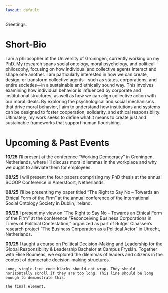 ```yaml
---
layout: default
---
```

Greetings.

# Short-Bio

I am a philosopher at the University of Groningen, currently working on my PhD. My research spans social ontology, moral psychology, and political philosophy, focusing on how individual and collective agents interact and shape one another. I am particularly interested in how we can create, design, or transform collective agents—such as states, corporations, and entire societies—in a sustainable and ethically sound way. This involves examining how individual behavior is influenced by corporate and institutional structures, as well as how we can align collective action with our moral ideals. By exploring the psychological and social mechanisms that drive moral behavior, I aim to understand how institutions and systems can be designed to foster cooperation, solidarity, and ethical responsibility. Ultimately, my work seeks to define what it means to create just and sustainable frameworks that support human flourishing.

# Upcoming & Past Events 

**10/25** I’ll present at the conference “Working Democracy” in Groningen, Netherlands, where I’ll discuss moral dilemmas in the workplace and why we ought to alleviate them for employees.

**08/25** I will present the four papers comprising my PhD thesis at the annual SCOOP Conference in Amersfoort, Netherlands.

**08/25** I’ll be presenting my paper titled “The Right to Say No – Towards an Ethical Form of the Firm” at the annual conference of the International Social Ontology Society in Dublin, Ireland.

**05/25** I present my view on “The Right to Say No – Towards an Ethical Form of the Firm” at the conference “Reconceiving Business Corporations in Times of Political Contestation,” organized as part of Rutger Claassen’s research project “The Business Corporation as a Political Actor” in Utrecht, Netherlands.

**03/25** I taught a course on Political Decision-Making and Leadership for the Global Responsibility & Leadership Bachelor at Campus Fryslân. Together with Élise Rouméas, we explored the dilemmas of leaders and citizens in the context of democratic decision-making structures. 


```
Long, single-line code blocks should not wrap. They should horizontally scroll if they are too long. This line should be long enough to demonstrate this.
```

```
The final element.
```
